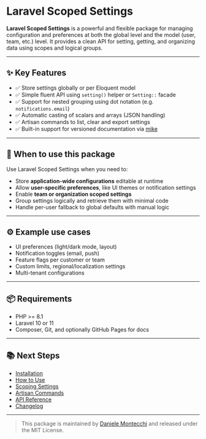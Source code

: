 # Laravel Scoped Settings

**Laravel Scoped Settings** is a powerful and flexible package for managing configuration and preferences at both the global level and the model (user, team, etc.) level. It provides a clean API for setting, getting, and organizing data using scopes and logical groups.

---

## ✨ Key Features

- ✅ Store settings globally or per Eloquent model  
- ✅ Simple fluent API using `setting()` helper or `Setting::` facade  
- ✅ Support for nested grouping using dot notation (e.g. `notifications.email`)  
- ✅ Automatic casting of scalars and arrays (JSON handling)  
- ✅ Artisan commands to list, clear and export settings  
- ✅ Built-in support for versioned documentation via [mike](https://github.com/jimporter/mike)

---

## 🧠 When to use this package

Use Laravel Scoped Settings when you need to:

- Store **application-wide configurations** editable at runtime
- Allow **user-specific preferences**, like UI themes or notification settings
- Enable **team or organization scoped settings**
- Group settings logically and retrieve them with minimal code
- Handle per-user fallback to global defaults with manual logic

---

## ⚙️ Example use cases

- UI preferences (light/dark mode, layout)
- Notification toggles (email, push)
- Feature flags per customer or team
- Custom limits, regional/localization settings
- Multi-tenant configurations

---

## 📦 Requirements

- PHP >= 8.1  
- Laravel 10 or 11  
- Composer, Git, and optionally GitHub Pages for docs

---

## 📚 Next Steps

- [Installation](installation.md)
- [How to Use](usage.md)
- [Scoping Settings](scoping.md)
- [Artisan Commands](artisan.md)
- [API Reference](api.md)
- [Changelog](changelog.md)

---

> This package is maintained by [Daniele Montecchi](https://github.com/danielemontecchi) and released under the MIT License.
